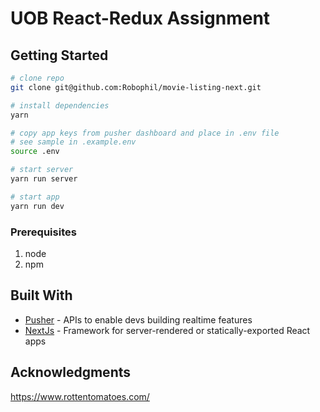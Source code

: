 # UOB React-Redux Assignment

## Getting Started

```bash
# clone repo
git clone git@github.com:Robophil/movie-listing-next.git

# install dependencies
yarn

# copy app keys from pusher dashboard and place in .env file
# see sample in .example.env
source .env

# start server
yarn run server

# start app
yarn run dev
```

### Prerequisites

1. node
2. npm

## Built With

* [Pusher](https://pusher.com/) - APIs to enable devs building realtime features
* [NextJs](https://github.com/zeit/next.js/) - Framework for server-rendered or statically-exported React apps

## Acknowledgments
https://www.rottentomatoes.com/
